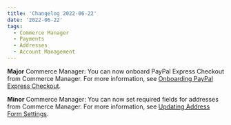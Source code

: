 ```yaml
---
title: 'Changelog 2022-06-22'
date: '2022-06-22'
tags:
  - Commerce Manager
  - Payments
  - Addresses
  - Account Management
---
```

**Major** Commerce Manager: You can now onboard PayPal Express Checkout from Commerce Manager. For more information, see [Onboarding PayPal Express Checkout](//docs/commerce-manager/payments/paypal).

**Minor** Commerce Manager: You can now set required fields for addresses from Commerce Manager. For more information, see [Updating Address Form Settings](/docs/commerce-manager/settings/general-settings#updating-address-form-settings).
